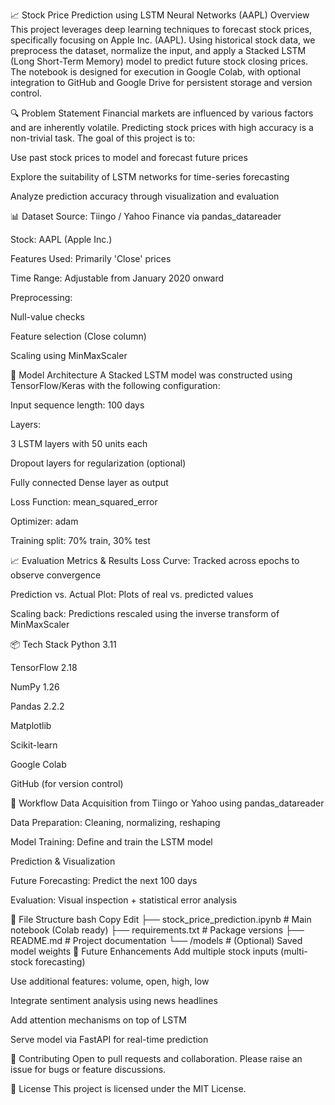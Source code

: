 📈 Stock Price Prediction using LSTM Neural Networks (AAPL)
Overview
This project leverages deep learning techniques to forecast stock prices, specifically focusing on Apple Inc. (AAPL). Using historical stock data, we preprocess the dataset, normalize the input, and apply a Stacked LSTM (Long Short-Term Memory) model to predict future stock closing prices. The notebook is designed for execution in Google Colab, with optional integration to GitHub and Google Drive for persistent storage and version control.

🔍 Problem Statement
Financial markets are influenced by various factors and are inherently volatile. Predicting stock prices with high accuracy is a non-trivial task. The goal of this project is to:

Use past stock prices to model and forecast future prices

Explore the suitability of LSTM networks for time-series forecasting

Analyze prediction accuracy through visualization and evaluation

📊 Dataset
Source: Tiingo / Yahoo Finance via pandas_datareader

Stock: AAPL (Apple Inc.)

Features Used: Primarily 'Close' prices

Time Range: Adjustable from January 2020 onward

Preprocessing:

Null-value checks

Feature selection (Close column)

Scaling using MinMaxScaler

🧠 Model Architecture
A Stacked LSTM model was constructed using TensorFlow/Keras with the following configuration:

Input sequence length: 100 days

Layers:

3 LSTM layers with 50 units each

Dropout layers for regularization (optional)

Fully connected Dense layer as output

Loss Function: mean_squared_error

Optimizer: adam

Training split: 70% train, 30% test

📈 Evaluation Metrics & Results
Loss Curve: Tracked across epochs to observe convergence

Prediction vs. Actual Plot: Plots of real vs. predicted values

Scaling back: Predictions rescaled using the inverse transform of MinMaxScaler

📦 Tech Stack
Python 3.11

TensorFlow 2.18

NumPy 1.26

Pandas 2.2.2

Matplotlib

Scikit-learn

Google Colab

GitHub (for version control)

🔁 Workflow
Data Acquisition from Tiingo or Yahoo using pandas_datareader

Data Preparation: Cleaning, normalizing, reshaping

Model Training: Define and train the LSTM model

Prediction & Visualization

Future Forecasting: Predict the next 100 days

Evaluation: Visual inspection + statistical error analysis

📂 File Structure
bash
Copy
Edit
├── stock_price_prediction.ipynb   # Main notebook (Colab ready)
├── requirements.txt               # Package versions
├── README.md                      # Project documentation
└── /models                        # (Optional) Saved model weights
🚀 Future Enhancements
Add multiple stock inputs (multi-stock forecasting)

Use additional features: volume, open, high, low

Integrate sentiment analysis using news headlines

Add attention mechanisms on top of LSTM

Serve model via FastAPI for real-time prediction

🤝 Contributing
Open to pull requests and collaboration. Please raise an issue for bugs or feature discussions.

📄 License
This project is licensed under the MIT License.

